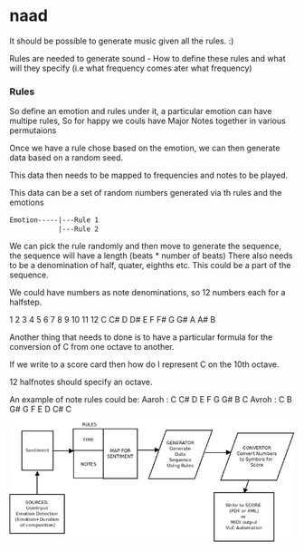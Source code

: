 # naad

It should be possible to generate music given all the rules. :)

Rules are needed to generate sound - How to define these rules and what
will they specify (i.e what frequency comes ater what frequency)

### Rules
So define an emotion and rules under it, a particular emotion can have
multipe rules, So for happy we couls have Major Notes together in
various permutaions

Once we have a rule chose based on the emotion, we can then generate
data based on a random seed.

This data then needs to be mapped to frequencies and notes to be played.

This data can be a set of random numbers generated via th rules and the
emotions

```
Emotion-----|---Rule 1
            |---Rule 2
```
We can pick the rule randomly and then move to generate the sequence,
the sequence will have a length (beats * number of beats) There also
needs to be a denomination of half, quater, eighths etc. This could be
a part of the sequence.

We could have numbers as note denominations, so 12 numbers each for a
halfstep.

1   2   3   4   5   6   7   8   9   10  11  12
C   C#  D   D#  E   F   F#  G   G#  A   A#  B

Another thing that needs to done is to have a particular formula for the
conversion of C from one octave to another.

If we write to a score card then how do I represent C on the 10th
octave.

12 halfnotes should specify an octave.

An example of note rules could be:
Aaroh : C C# D E F G G# B C
Avroh : C B G# G F E D C# C


![Alt text](/Readme_Files/Diagram1.jpeg?raw=true "Basic Architecture")

